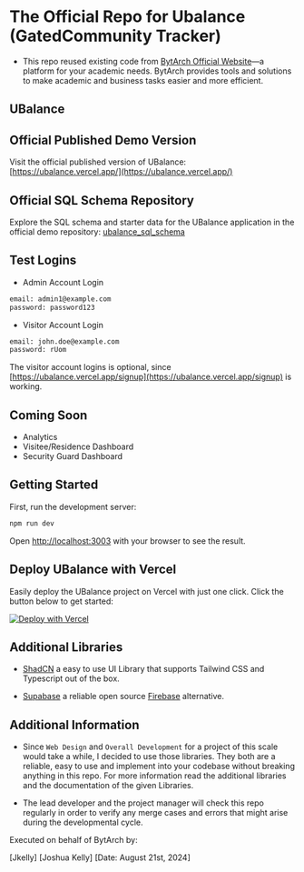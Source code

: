 # The Official Repo for Ubalance (GatedCommunity Tracker)
- This repo reused existing code from [BytArch Official Website](https://bytarch.netlify.app)—a platform for your academic needs. BytArch provides tools and solutions to make academic and business tasks easier and more efficient.
## UBalance


## Official Published Demo Version
Visit the official published version of UBalance: [https://ubalance.vercel.app/](https://ubalance.vercel.app/)

## Official SQL Schema Repository
Explore the SQL schema and starter data for the UBalance application in the official demo repository: [ubalance_sql_schema](https://github.com/jimboo420/ubalance_sql_schema)

## Test Logins
 - Admin Account Login
```bash
email: admin1@example.com
password: password123
```
 - Visitor Account Login
```bash
email: john.doe@example.com
password: rUom
```

The visitor account logins is optional, since [https://ubalance.vercel.app/signup](https://ubalance.vercel.app/signup) is working.

## Coming Soon
 - Analytics
 - Visitee/Residence Dashboard
 - Security Guard Dashboard

## Getting Started

First, run the development server:

```bash
npm run dev
```

Open [http://localhost:3003](http://localhost:3003) with your browser to see the result.

## Deploy UBalance with Vercel
Easily deploy the UBalance project on Vercel with just one click. Click the button below to get started:


[![Deploy with Vercel](https://vercel.com/button)](https://vercel.com/new/clone?repository-url=https://github.com/jimboo420/UBalance)


## Additional Libraries 

 - [ShadCN](https://ui.shadcn.com/) a easy to use UI Library that supports Tailwind CSS and Typescript out of the box.

 - [Supabase](https://supabase.com/) a reliable open source [Firebase](https://firebase.google.com/) alternative.


## Additional Information

- Since `Web Design` and `Overall Development` for a project of this scale would take a while, I decided to use those libraries. They both are a reliable, easy to use and implement into your codebase without breaking anything in this repo. For more information read the additional libraries and the documentation of the given Libraries.

- The lead developer and the project manager will check this repo regularly in order to verify any merge cases and errors that might arise during the developmental cycle.



Executed on behalf of BytArch by:

[Jkelly]
[Joshua Kelly]
[Date: August 21st, 2024]
